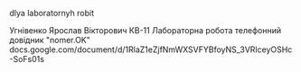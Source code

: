dlya laboratornyh robit

Угнівенко Ярослав Вікторович КВ-11 Лабораторна робота телефонний довідник "nomer.OK" 
docs.google.com/document/d/1RlaZ1eZjfNmWXSVFYBfoyNS_3VRlceyOSHc-SoFs01s
